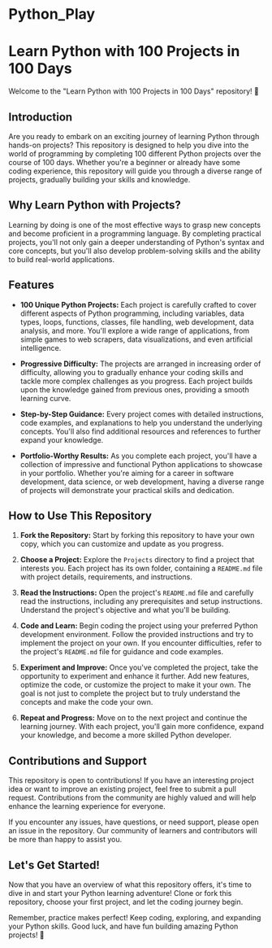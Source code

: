 # Python_Play
# Learn Python with 100 Projects in 100 Days

Welcome to the "Learn Python with 100 Projects in 100 Days" repository! 🚀

## Introduction

Are you ready to embark on an exciting journey of learning Python through hands-on projects? This repository is designed to help you dive into the world of programming by completing 100 different Python projects over the course of 100 days. Whether you're a beginner or already have some coding experience, this repository will guide you through a diverse range of projects, gradually building your skills and knowledge.

## Why Learn Python with Projects?

Learning by doing is one of the most effective ways to grasp new concepts and become proficient in a programming language. By completing practical projects, you'll not only gain a deeper understanding of Python's syntax and core concepts, but you'll also develop problem-solving skills and the ability to build real-world applications.

## Features

- **100 Unique Python Projects:** Each project is carefully crafted to cover different aspects of Python programming, including variables, data types, loops, functions, classes, file handling, web development, data analysis, and more. You'll explore a wide range of applications, from simple games to web scrapers, data visualizations, and even artificial intelligence.

- **Progressive Difficulty:** The projects are arranged in increasing order of difficulty, allowing you to gradually enhance your coding skills and tackle more complex challenges as you progress. Each project builds upon the knowledge gained from previous ones, providing a smooth learning curve.

- **Step-by-Step Guidance:** Every project comes with detailed instructions, code examples, and explanations to help you understand the underlying concepts. You'll also find additional resources and references to further expand your knowledge.

- **Portfolio-Worthy Results:** As you complete each project, you'll have a collection of impressive and functional Python applications to showcase in your portfolio. Whether you're aiming for a career in software development, data science, or web development, having a diverse range of projects will demonstrate your practical skills and dedication.

## How to Use This Repository

1. **Fork the Repository:** Start by forking this repository to have your own copy, which you can customize and update as you progress.

2. **Choose a Project:** Explore the `Projects` directory to find a project that interests you. Each project has its own folder, containing a `README.md` file with project details, requirements, and instructions.

3. **Read the Instructions:** Open the project's `README.md` file and carefully read the instructions, including any prerequisites and setup instructions. Understand the project's objective and what you'll be building.

4. **Code and Learn:** Begin coding the project using your preferred Python development environment. Follow the provided instructions and try to implement the project on your own. If you encounter difficulties, refer to the project's `README.md` file for guidance and code examples.

5. **Experiment and Improve:** Once you've completed the project, take the opportunity to experiment and enhance it further. Add new features, optimize the code, or customize the project to make it your own. The goal is not just to complete the project but to truly understand the concepts and make the code your own.

6. **Repeat and Progress:** Move on to the next project and continue the learning journey. With each project, you'll gain more confidence, expand your knowledge, and become a more skilled Python developer.

## Contributions and Support

This repository is open to contributions! If you have an interesting project idea or want to improve an existing project, feel free to submit a pull request. Contributions from the community are highly valued and will help enhance the learning experience for everyone.

If you encounter any issues, have questions, or need support, please open an issue in the repository. Our community of learners and contributors will be more than happy to assist you.

## Let's Get Started!

Now that you have an overview of what this repository offers, it's time to dive in and start your Python learning adventure! Clone or fork this repository, choose your first project, and let the coding journey begin.

Remember, practice makes perfect! Keep coding, exploring, and expanding your Python skills. Good luck, and have fun building amazing Python projects! 🎉
